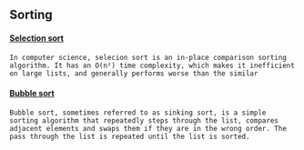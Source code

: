 ## Sorting

#### [Selection sort](https://github.com/saurabh47/Popular_Coding_Questions_Solution/tree/master/SelectionSort)

```
In computer science, selecion sort is an in-place comparison sorting algorithm. It has an O(n²) time complexity, which makes it inefficient on large lists, and generally performs worse than the similar
```

#### [Bubble sort](https://github.com/saurabh47/Popular_Coding_Questions_Solution/tree/master/BubbleSort)

```
Bubble sort, sometimes referred to as sinking sort, is a simple sorting algorithm that repeatedly steps through the list, compares adjacent elements and swaps them if they are in the wrong order. The pass through the list is repeated until the list is sorted.
```
